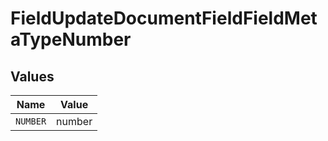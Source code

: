 # FieldUpdateDocumentFieldFieldMetaTypeNumber


## Values

| Name     | Value    |
| -------- | -------- |
| `NUMBER` | number   |
